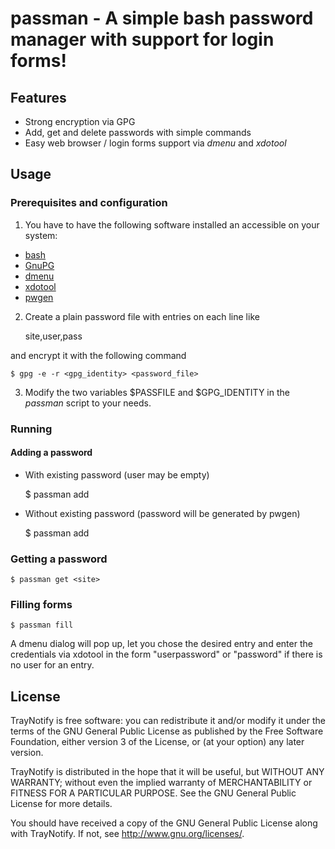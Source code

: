 # passman - A simple bash password manager with support for login forms!

## Features

* Strong encryption via GPG
* Add, get and delete passwords with simple commands
* Easy web browser / login forms support via *dmenu* and *xdotool*

## Usage

### Prerequisites and configuration

1. You have to have the following software installed an accessible on your system:

* [bash](http://www.gnu.org/software/bash/)
* [GnuPG](http://www.gnupg.org/)
* [dmenu](http://tools.suckless.org/dmenu/)
* [xdotool](http://www.semicomplete.com/projects/xdotool/)
* [pwgen](http://sourceforge.net/projects/pwgen/)

2. Create a plain password file with entries on each line like

    site,user,pass

and encrypt it with the following command

    $ gpg -e -r <gpg_identity> <password_file>

3. Modify the two variables $PASSFILE and $GPG_IDENTITY in the *passman* script to your needs.

### Running

#### Adding a password

* With existing password (user may be empty)

    $ passman add <site> <user> <password>

* Without existing password (password will be generated by pwgen)

    $ passman add <site> <user>

### Getting a password

    $ passman get <site>

### Filling forms

    $ passman fill

A dmenu dialog will pop up, let you chose the desired entry and enter the credentials via xdotool
in the form "user<tab>password<enter>" or "password<enter>" if there is no user for an entry.

## License

TrayNotify is free software: you can redistribute it and/or modify
it under the terms of the GNU General Public License as published by
the Free Software Foundation, either version 3 of the License, or
(at your option) any later version.

TrayNotify is distributed in the hope that it will be useful,
but WITHOUT ANY WARRANTY; without even the implied warranty of
MERCHANTABILITY or FITNESS FOR A PARTICULAR PURPOSE.  See the
GNU General Public License for more details.

You should have received a copy of the GNU General Public License
along with TrayNotify.  If not, see <http://www.gnu.org/licenses/>.